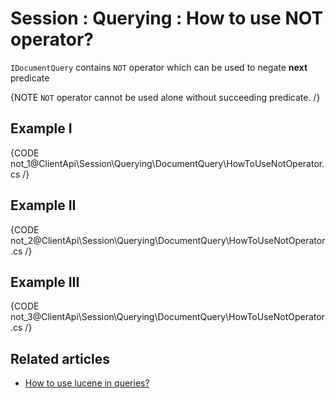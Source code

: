 # Session : Querying : How to use NOT operator?

`IDocumentQuery` contains `NOT` operator which can be used to negate **next** predicate

{NOTE `NOT` operator cannot be used alone without succeeding predicate. /}

## Example I

{CODE not_1@ClientApi\Session\Querying\DocumentQuery\HowToUseNotOperator.cs /}

## Example II

{CODE not_2@ClientApi\Session\Querying\DocumentQuery\HowToUseNotOperator.cs /}

## Example III

{CODE not_3@ClientApi\Session\Querying\DocumentQuery\HowToUseNotOperator.cs /}

## Related articles

- [How to use lucene in queries?](../../../../client-api/session/querying/document-query/how-to-use-lucene-in-queries)
